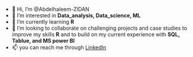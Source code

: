 - 👋 Hi, I’m @Abdelhaleem-ZIDAN
- 👀 I’m interested in **Data_analysis, Data_science, ML**
- 🌱 I’m currently learning **R**
- 💞️ I’m looking to collaborate on challenging projects and case studies to improve my skills **R** and to build on my current experience with **SQL, Tablue, and MS power BI**
- 📫 you can reach me through [LinkedIn](https://www.linkedin.com/in/abdelhaleem-zidan-24b59192?lipi=urn%3Ali%3Apage%3Ad_flagship3_profile_view_base_contact_details%3BzIDfMWHBRkmkNt0hS4heXQ%3D%3D)


<!---
Abdelhaleem-ZIDAN/Abdelhaleem-ZIDAN is a ✨ special ✨ repository because its `README.md` (this file) appears on your GitHub profile.
You can click the Preview link to take a look at your changes.
--->
